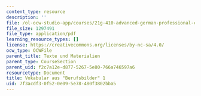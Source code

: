 ```yaml
---
content_type: resource
description: ''
file: /ol-ocw-studio-app/courses/21g-410-advanced-german-professional-communication-spring-2017/7f3acdf30f520e095e78480f3802bba5_21G_410s17_W07_M18.pdf
file_size: 1297491
file_type: application/pdf
learning_resource_types: []
license: https://creativecommons.org/licenses/by-nc-sa/4.0/
ocw_type: OCWFile
parent_title: Texte und Materialien
parent_type: CourseSection
parent_uid: f2c7a12e-d877-5267-5e80-766a746597a6
resourcetype: Document
title: Vokabular aus "Berufsbilder" 1
uid: 7f3acdf3-0f52-0e09-5e78-480f3802bba5
---
```

